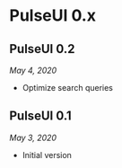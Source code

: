 # PulseUI 0.x

## PulseUI 0.2

*May 4, 2020*

- Optimize search queries

## PulseUI 0.1

*May 3, 2020*

- Initial version
